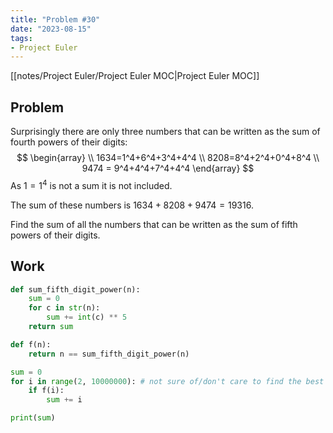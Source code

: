 ```yaml
---
title: "Problem #30"
date: "2023-08-15"
tags:
- Project Euler
---
```


[[notes/Project Euler/Project Euler MOC|Project Euler MOC]]

## Problem

Surprisingly there are only three numbers that can be written as the sum of fourth powers of their digits:
$$  
\begin{array} \\
1634=1^4+6^4+3^4+4^4 \\
8208=8^4+2^4+0^4+8^4 \\
9474 = 9^4+4^4+7^4+4^4
\end{array}
$$
As $1=1^4$ is not a sum it is not included.

The sum of these numbers is $1634+8208+9474=19316$.

Find the sum of all the numbers that can be written as the sum of fifth powers of their digits.

## Work

```python
def sum_fifth_digit_power(n):
    sum = 0
    for c in str(n):
        sum += int(c) ** 5
    return sum

def f(n):
    return n == sum_fifth_digit_power(n)

sum = 0
for i in range(2, 10000000): # not sure of/don't care to find the best way to calculate a ceiling so this should do
    if f(i):
        sum += i

print(sum)
```